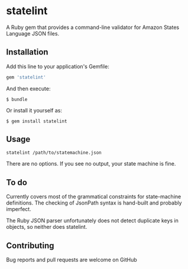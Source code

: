 # statelint
A Ruby gem that provides a command-line validator for Amazon States Language JSON files. 

## Installation

Add this line to your application's Gemfile:

```ruby
gem 'statelint'
```

And then execute:

    $ bundle

Or install it yourself as:

    $ gem install statelint

## Usage

```shell
statelint /path/to/statemachine.json
```

There are no options. If you see no output, your state machine is fine.

## To do

Currently covers most of the grammatical constraints for state-machine 
definitions.  The checking of JsonPath syntax is hand-built and probably
imperfect.

The Ruby JSON parser unfortunately does not detect duplicate keys
in objects, so neither does statelint.

## Contributing

Bug reports and pull requests are welcome on GitHub 

